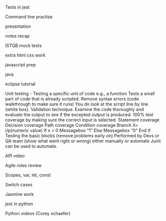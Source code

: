 Tests in jest

Command line practise

presentation

notes recap

ISTQB mock tests

extra html css work 

javascript prep

java

eclipse tutorial

Unit testing - 
Testing a specific unit of code e.g., a function
Tests a small part of code that is already scripted. Remove syntax errors (code walkthrough to make sure it runs) 
You do look at the script line by line (white box). 
Validation technique. Examine the code thoroughly and evaluate the output to see if the excepted output is produced. 
100% test coverage by making sure the correct input is selected. 
Statement coverage
Decision coverage 
Path coverage
Condition coverage
Branch
X= i/p(numeric value)
If x > 0 
Messagebox “1”
Else
Messagebox “0”
End if 
Testing the basic blocks (remove problems early on) 
Performed by Devs or QA team (show what went right or wrong) either manually or automate
Junit can be used to automate. 

API video

Agile roles review 

Scopes, var, let, const

Switch cases

Jasmine work

jest in python

Python videos (Corey schaefer)

